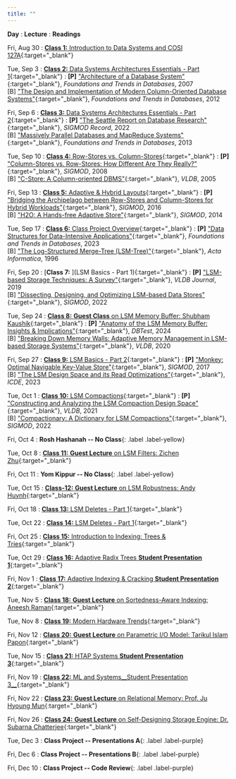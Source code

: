 ```yaml
---
title: ""
---
```


**Day**
: **Lecture**
    : **Readings**

Fri, Aug 30
: [**Class 1:** Introduction to Data Systems and COSI 127A](#){:target="_blank"}
    <!-- : - Textbook, Chapter 1 -->

Tue, Sep 3
: [**Class 2:** Data Systems Architectures Essentials - Part 1](#){:target="_blank"} <!-- <br><br> [**Released Project 1.1**{: .label .label-grey}](/COSI-127B/assignments) -->
    : __[P]__ ["Architecture of a Database System"](https://dsf.berkeley.edu/papers/fntdb07-architecture.pdf){:target="_blank"}, *Foundations and Trends in Databases*, 2007 <br>
[B] ["The Design and Implementation of Modern Column-Oriented Database Systems"](https://stratos.seas.harvard.edu/files/stratos/files/columnstoresfntdbs.pdf){:target="_blank"}, *Foundations and Trends in Databases*, 2012

Fri, Sep 6
: [**Class 3:** Data Systems Architectures Essentials - Part 2](#){:target="_blank"} <!-- <br><br> [**Released Project 1.1**{: .label .label-grey}](/COSI-127B/assignments) -->
    : __[P]__ ["The Seattle Report on Database Research"](https://dl.acm.org/doi/abs/10.1145/3385658.3385668){:target="_blank"}, *SIGMOD Record*, 2022 <br>
[B] ["Massively Parallel Databases and MapReduce Systems"](https://www.cut.ac.cy/digitalAssets/122/122275_1002013-FnTDB-Survey.pdf){:target="_blank"}, *Foundations and Trends in Databases*, 2013

Tue, Sep 10
: [**Class 4:** Row-Stores vs. Column-Stores](#){:target="_blank"}
    : __[P]__ ["Column-Stores vs. Row-Stores: How Different Are They Really?"](https://www.cs.umd.edu/~abadi/papers/abadi-sigmod08.pdf){:target="_blank"}, *SIGMOD*, 2008 <br>
[B] ["C-Store: A Column-oriented DBMS"](https://web.stanford.edu/class/cs345d-01/rl/cstore.pdf){:target="_blank"}, *VLDB*, 2005

Fri, Sep 13
: [**Class 5:** Adaptive & Hybrid Layouts](#){:target="_blank"}
    : __[P]__ ["Bridging the Archipelago between Row-Stores and Column-Stores for Hybrid Workloads"](https://db.cs.cmu.edu/papers/2016/arulraj-sigmod2016.pdf){:target="_blank"}, *SIGMOD*, 2016 <br>
[B] ["H2O: A Hands-free Adaptive Store"](https://stratos.seas.harvard.edu/sites/scholar.harvard.edu/files/stratos/files/h2o.pdf){:target="_blank"}, *SIGMOD*, 2014

<!-- Sat, Jan 27
: [**Due Written Assignment 1**{: .label .label-grey}](/COSI-127B/assignments) -->

Tue, Sep 17
: [**Class 6:** Class Project Overview](){:target="_blank"}
    : __[P]__ ["Data Structures for Data-Intensive Applications"](https://cs-people.bu.edu/mathan/publications/fnt23-athanassoulis.pdf){:target="_blank"}, *Foundations and Trends in Databases*, 2023  <br>
[B] ["The Log-Structured Merge-Tree (LSM-Tree)"](https://www.cs.umb.edu/~poneil/lsmtree.pdf){:target="_blank"}, *Acta Informatica*, 1996

Fri, Sep 20
: [**Class 7:** ](LSM Basics - Part 1){:target="_blank"}
    : __[P]__ ["LSM-based Storage Techniques: A Survey"](https://arxiv.org/pdf/1812.07527){:target="_blank"}, *VLDB Journal*, 2019 <br>
[B] ["Dissecting, Designing, and Optimizing LSM-based Data Stores"](https://dl.acm.org/doi/pdf/10.1145/3514221.3522563){:target="_blank"}, *SIGMOD*, 2022

<!-- Sat, Sep 24
: [**Due Written Assignment 2**{: .label .label-grey}](/COSI-127B/assignments) -->

Tue, Sep 24
: [**Class 8:** __Guest Class__ on LSM Memory Buffer: Shubham Kaushik](){:target="_blank"}
    : __[P]__ ["Anatomy of the LSM Memory Buffer: Insights & Implications"](https://dl.acm.org/doi/pdf/10.1145/3662165.3662766){:target="_blank"}, *DBTest*, 2024 <br>
[B] ["Breaking Down Memory Walls: Adaptive Memory Management in LSM-based Storage Systems"](https://vldb.org/pvldb/vol14/p241-luo.pdf){:target="_blank"}, *VLDB*, 2020

Fri, Sep 27
: [**Class 9:** LSM Basics - Part 2](){:target="_blank"}
    : __[P]__ ["Monkey: Optimal Navigable Key-Value Store"](https://nivdayan.github.io/monkeykeyvaluestore.pdf){:target="_blank"}, *SIGMOD*, 2017 <br>
[B] ["The LSM Design Space and its Read Optimizations"](){:target="_blank"}, *ICDE*, 2023

<!-- Sat, Feb 10
: [**Due Written Assignment 3**{: .label .label-grey}](/COSI-127B/assignments) -->

Tue, Oct 1
: [**Class 10:** LSM Compactions](){:target="_blank"}
    : __[P]__ ["Constructing and Analyzing the LSM Compaction Design Space"](https://subhadeep.net/assets/fulltext/Constructing_and_Analyzing_the_LSM_Compaction_Design_Space.pdf){:target="_blank"}, *VLDB*, 2021 <br>
[B] ["Compactionary: A Dictionary for LSM Compactions"](https://subhadeep.net/assets/fulltext/Compactionary-A_Dictionary_for_LSM_Compactions.pdf){:target="_blank"}, *SIGMOD*, 2022

Fri, Oct 4
: **Rosh Hashanah -- No Class**{: .label .label-yellow}

Tue, Oct 8
: [**Class 11:** __Guest Lecture__ on LSM Filters: Zichen Zhu](){:target="_blank"}
    <!-- : __[P]__ [""](){:target="_blank"}, **, 20 <br>
[B] [""](){:target="_blank"}, **, 20 -->

Fri, Oct 11
: **Yom Kippur -- No Class**{: .label .label-yellow}

<!-- Mon, Oct 15
: [**Due Written Assignment 4**{: .label .label-grey}](/COSI-127B/assignments) -->

Tue, Oct 15
: [**Class-12:**  __Guest Lecture__ on LSM Robustness: Andy Huynh](){:target="_blank"}
    <!-- : __[P]__ [""](){:target="_blank"}, **, 20 <br>
[B] [""](){:target="_blank"}, **, 20 -->

<!-- Wed, Oct 18
: [**Released Written Assignment 5A**{: .label .label-grey}](/COSI-127B/assignments) -->

Fri, Oct 18
: [**Class 13:** LSM Deletes - Part 1](#){:target="_blank"}
    <!-- : - Textbook, Chapter 8.4 & 8.5 -->

<!-- Fri, Oct 22
: [**Due Project 1.2**{: .label .label-grey}](/COSI-127B/assignments) -->

<!-- Fri, Oct 25
: **MidTerm I Exam**{: .label .label-purple} -->

Tue, Oct 22
: [**Class 14:** LSM Deletes - Part 1](#){:target="_blank"}
    <!-- : - Textbook, Chapter 11 -->

Fri, Oct 25
: [**Class 15:** Introduction to Indexing: Trees & Tries](#){:target="_blank"}
    <!-- : - Textbook, Chapter 13
[B] [""](){:target="_blank"}, **, 20 -->

Tue, Oct 29
: [**Class 16:** Adaptive Radix Trees __Student Presentation 1__](#){:target="_blank"}
    <!-- : - Textbook, Chapter 12 & 14.1-14.3
[B] [""](){:target="_blank"}, **, 20 -->

Fri, Nov 1
: [**Class 17:** Adaptive Indexing & Cracking __Student Presentation 2__](#){:target="_blank"}
    <!-- : - Textbook, Chapter 12 & 14.1-14.3
[B] [""](){:target="_blank"}, **, 20 -->

<!-- Sat, Nov 12
: [**Due Written Assignment 5B**{: .label .label-grey}](/COSI-127B/assignments) -->

Tue, Nov 5
: [**Class 18:** __Guest Lecture__ on Sortedness-Aware Indexing: Aneesh Raman](){:target="_blank"}
    <!-- : __[P]__ [""](){:target="_blank"}, **, 20 <br>
[B] [""](){:target="_blank"}, **, 20 -->

<!-- Fri, Nov 15
: **March Break**{: .label .label-yellow} -->

Tue, Nov 8
: [**Class 19:** Modern Hardware Trends](#){:target="_blank"}
    <!-- : - Textbook, Chapter 13
[B] [""](){:target="_blank"}, **, 20 -->

Fri, Nov 12
: [**Class 20:** __Guest Lecture__ on Parametric I/O Model: Tarikul Islam Papon](){:target="_blank"}
    <!-- : __[P]__ [""](){:target="_blank"}, **, 20 <br>
[B] [""](){:target="_blank"}, **, 20 -->

<!-- Fri, Apr 05
: [**Due Written Assignment 6**{: .label .label-grey}](/COSI-127B/assignments) -->

Tue, Nov 15
: [**Class 21:** HTAP Systems __Student Presentation 3__](#){:target="_blank"}
    <!-- : - Textbook, Chapter 12 & 14.1-14.3
[B] [""](){:target="_blank"}, **, 20 -->

Fri, Nov 19
: [**Class 22:** ML and Systems__Student Presentation 3__](#){:target="_blank"}
    <!-- : - Textbook, Chapter 12 & 14.1-14.3
[B] [""](){:target="_blank"}, **, 20 -->

Fri, Nov 22
: [**Class 23:** __Guest Lecture__ on Relational Memory: Prof. Ju Hyoung Mun](){:target="_blank"}
    <!-- : __[P]__ [""](){:target="_blank"}, **, 20 <br>
[B] [""](){:target="_blank"}, **, 20 -->

Fri, Nov 26
: [**Class 24:** __Guest Lecture__ on Self-Designing Storage Engine: Dr. Subarna Chatterjee](){:target="_blank"}
    <!-- : __[P]__ [""](){:target="_blank"}, **, 20 <br>
[B] [""](){:target="_blank"}, **, 20 -->

Tue, Dec 3
: **Class Project -- Presentations A**{: .label .label-purple}

Fri, Dec 6
: **Class Project -- Presentations B**{: .label .label-purple}

Fri, Dec 10
: **Class Project -- Code Review**{: .label .label-purple}